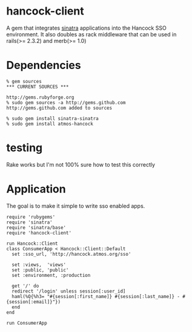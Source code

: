 hancock-client
==============

A gem that integrates [sinatra][sinatra] applications into the Hancock SSO
environment.  It also doubles as rack middleware that can be used in 
rails(>= 2.3.2) and merb(>= 1.0)

Dependencies
============
    % gem sources
    *** CURRENT SOURCES ***

    http://gems.rubyforge.org
    % sudo gem sources -a http://gems.github.com
    http://gems.github.com added to sources

    % sudo gem install sinatra-sinatra 
    % sudo gem install atmos-hancock

testing
=======
Rake works but I'm not 100% sure how to test this correctly

Application
===========
The goal is to make it simple to write sso enabled apps.

    require 'rubygems'
    require 'sinatra'
    require 'sinatra/base'
    require 'hancock-client'

    run Hancock::Client
    class ConsumerApp < Hancock::Client::Default
      set :sso_url, 'http://hancock.atmos.org/sso'

      set :views,  'views'
      set :public, 'public'
      set :environment, :production

      get '/' do
      redirect '/login' unless session[:user_id]
      haml(%Q{%h3= "#{session[:first_name]} #{session[:last_name]} - #{session[:email]}"})
      end
    end

    run ConsumerApp

[sinatra]: http://www.sinatrarb.com
